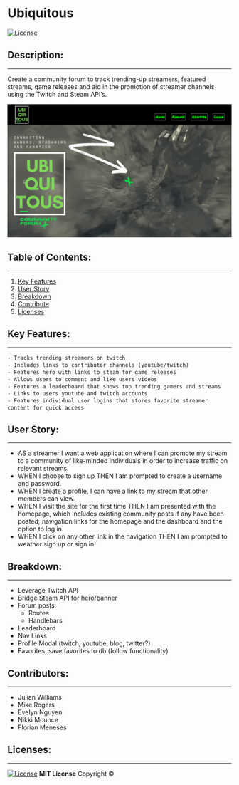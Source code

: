 # Ubiquitous
[![License](https://img.shields.io/badge/License-MIT-yellow.svg)](https://opensource.org/licenses/MIT)

## Description:

---
Create a community forum to track trending-up streamers, featured streams, game releases and aid in the promotion of streamer channels using the Twitch and Steam API’s.

![Hero](ub-hero.PNG)

## Table of Contents:

---
1. [Key Features](#key-features)
2. [User Story](#user-story)
3. [Breakdown](#breakdown)
4. [Contribute](#contributors)
5. [Licenses](#licenses)

## Key Features:

---

	- Tracks trending streamers on twitch
	- Includes links to contributor channels (youtube/twitch)
	- Features hero with links to steam for game releases
	- Allows users to comment and like users videos
	- Features a leaderboard that shows top trending gamers and streams
	- Links to users youtube and twitch accounts
	- Features individual user logins that stores favorite streamer content for quick access


## User Story:

---

 - AS a streamer I want a web application where I can promote my stream to a community of like-minded individuals in order to increase traffic on relevant streams.
 - WHEN I choose to sign up THEN I am prompted to create a username and password.
 - WHEN I create a profile, I can have a link to my stream that other members can view.
 - WHEN I visit the site for the first time THEN I am presented with the homepage, which includes existing community posts if any have been posted; navigation links for the homepage and the dashboard and the option to log in.
 - WHEN I click on any other link in the navigation THEN I am prompted to weather sign up or sign in.


## Breakdown:

---

 - Leverage Twitch API
 - Bridge Steam API for hero/banner
 - Forum posts:
   - Routes
   - Handlebars
 - Leaderboard
 - Nav Links
 - Profile Modal (twitch, youtube, blog, twitter?)
 - Favorites: save favorites to db (follow functionality)


## Contributors:

---
- Julian Williams
- Mike Rogers
- Evelyn Nguyen
- Nikki Mounce
- Florian Meneses

## Licenses:

---
[![License](https://img.shields.io/badge/License-MIT-yellow.svg)](https://opensource.org/licenses/MIT)
**MIT License**
Copyright &#169; <YEAR> <NAME>
